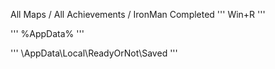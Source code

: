 All Maps / All Achievements / IronMan Completed
'''
Win+R
'''

'''
%AppData%
'''

'''
\AppData\Local\ReadyOrNot\Saved
'''
